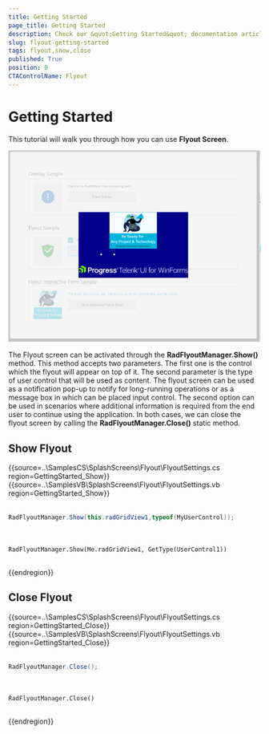 ```yaml
---
title: Getting Started
page_title: Getting Started 
description: Check our &quot;Getting Started&quot; documentation article for the RadBusyIndicator {{ site.framework_name }} control.
slug: flyout-getting-started
tags: flyout,show,close
published: True
position: 0 
CTAControlName: Flyout
---
```


# Getting Started

This tutorial will walk you through how you can use __Flyout Screen__. 

![flyout-overview 001](images/flyout-overview001.png)

The Flyout screen can be activated through the __RadFlyoutManager.Show()__ method. This method accepts two parameters. The first one is the control which the flyout will appear on top of it. The second parameter is the type of user control that will be used as content. The flyout screen can be used as a notification pop-up to notify for long-running operations or as a message box in which can be placed input control. The second option can be used in scenarios where additional information is required from the end user to continue using the application. In both cases, we can close the flyout screen by calling the __RadFlyoutManager.Close()__ static method. 

## Show Flyout

{{source=..\SamplesCS\SplashScreens\Flyout\FlyoutSettings.cs region=GettingStarted_Show}} 
{{source=..\SamplesVB\SplashScreens\Flyout\FlyoutSettings.vb region=GettingStarted_Show}} 

````C#

RadFlyoutManager.Show(this.radGridView1,typeof(MyUserControl));
	

````
````VB.NET

RadFlyoutManager.Show(Me.radGridView1, GetType(UserControl1))


````

{{endregion}}

## Close Flyout

{{source=..\SamplesCS\SplashScreens\Flyout\FlyoutSettings.cs region=GettingStarted_Close}} 
{{source=..\SamplesVB\SplashScreens\Flyout\FlyoutSettings.vb region=GettingStarted_Close}} 

````C#

RadFlyoutManager.Close();
	

````
````VB.NET

RadFlyoutManager.Close()


````

{{endregion}}

 
        
